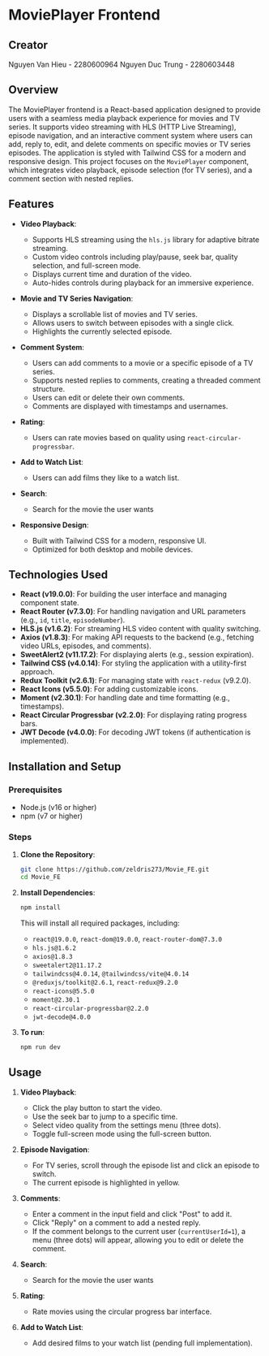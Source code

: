 # MoviePlayer Frontend

## Creator

Nguyen Van Hieu - 2280600964
Nguyen Duc Trung - 2280603448

## Overview

The MoviePlayer frontend is a React-based application designed to provide users with a seamless media playback experience for movies and TV series. It supports video streaming with HLS (HTTP Live Streaming), episode navigation, and an interactive comment system where users can add, reply to, edit, and delete comments on specific movies or TV series episodes. The application is styled with Tailwind CSS for a modern and responsive design. This project focuses on the `MoviePlayer` component, which integrates video playback, episode selection (for TV series), and a comment section with nested replies.

## Features

- **Video Playback**:

  - Supports HLS streaming using the `hls.js` library for adaptive bitrate streaming.
  - Custom video controls including play/pause, seek bar, quality selection, and full-screen mode.
  - Displays current time and duration of the video.
  - Auto-hides controls during playback for an immersive experience.

- **Movie and TV Series Navigation**:

  - Displays a scrollable list of movies and TV series.
  - Allows users to switch between episodes with a single click.
  - Highlights the currently selected episode.

- **Comment System**:

  - Users can add comments to a movie or a specific episode of a TV series.
  - Supports nested replies to comments, creating a threaded comment structure.
  - Users can edit or delete their own comments.
  - Comments are displayed with timestamps and usernames.

- **Rating**:

  - Users can rate movies based on quality using `react-circular-progressbar`.

- **Add to Watch List**:

  - Users can add films they like to a watch list.

- **Search**:

  - Search for the movie the user wants

- **Responsive Design**:

  - Built with Tailwind CSS for a modern, responsive UI.
  - Optimized for both desktop and mobile devices.

## Technologies Used

- **React (v19.0.0)**: For building the user interface and managing component state.
- **React Router (v7.3.0)**: For handling navigation and URL parameters (e.g., `id`, `title`, `episodeNumber`).
- **HLS.js (v1.6.2)**: For streaming HLS video content with quality switching.
- **Axios (v1.8.3)**: For making API requests to the backend (e.g., fetching video URLs, episodes, and comments).
- **SweetAlert2 (v11.17.2)**: For displaying alerts (e.g., session expiration).
- **Tailwind CSS (v4.0.14)**: For styling the application with a utility-first approach.
- **Redux Toolkit (v2.6.1)**: For managing state with `react-redux` (v9.2.0).
- **React Icons (v5.5.0)**: For adding customizable icons.
- **Moment (v2.30.1)**: For handling date and time formatting (e.g., timestamps).
- **React Circular Progressbar (v2.2.0)**: For displaying rating progress bars.
- **JWT Decode (v4.0.0)**: For decoding JWT tokens (if authentication is implemented).

## Installation and Setup

### Prerequisites

- Node.js (v16 or higher)
- npm (v7 or higher)

### Steps

1. **Clone the Repository**:

   ```bash
   git clone https://github.com/zeldris273/Movie_FE.git
   cd Movie_FE
   ```

2. **Install Dependencies**:

   ```bash
   npm install
   ```

   This will install all required packages, including:

   - `react@19.0.0`, `react-dom@19.0.0`, `react-router-dom@7.3.0`
   - `hls.js@1.6.2`
   - `axios@1.8.3`
   - `sweetalert2@11.17.2`
   - `tailwindcss@4.0.14`, `@tailwindcss/vite@4.0.14`
   - `@reduxjs/toolkit@2.6.1`, `react-redux@9.2.0`
   - `react-icons@5.5.0`
   - `moment@2.30.1`
   - `react-circular-progressbar@2.2.0`
   - `jwt-decode@4.0.0`
  
3. **To run**:
    ```bash
   npm run dev
   ```

## Usage

1. **Video Playback**:

   - Click the play button to start the video.
   - Use the seek bar to jump to a specific time.
   - Select video quality from the settings menu (three dots).
   - Toggle full-screen mode using the full-screen button.

2. **Episode Navigation**:

   - For TV series, scroll through the episode list and click an episode to switch.
   - The current episode is highlighted in yellow.

3. **Comments**:

   - Enter a comment in the input field and click "Post" to add it.
   - Click "Reply" on a comment to add a nested reply.
   - If the comment belongs to the current user (`currentUserId=1`), a menu (three dots) will appear, allowing you to edit or delete the comment.

4. **Search**:

   - Search for the movie the user wants

5. **Rating**:

   - Rate movies using the circular progress bar interface.

6. **Add to Watch List**:

   - Add desired films to your watch list (pending full implementation).
